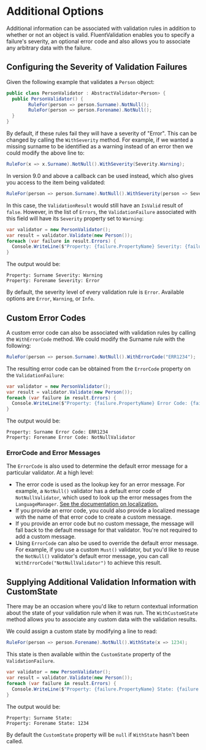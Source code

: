 # Additional Options

Additional information can be associated with validation rules in addition to whether or not an object is valid. FluentValidation enables you to specify a failure's severity, an optional error code and also allows you to associate any arbitrary data with the failure.

## Configuring the Severity of Validation Failures

Given the following example that validates a `Person` object:

```csharp
public class PersonValidator : AbstractValidator<Person> {
  public PersonValidator() {
        RuleFor(person => person.Surname).NotNull();
        RuleFor(person => person.Forename).NotNull();
  }
}
```

By default, if these rules fail they will have a severity of "Error". This can be changed by calling the `WithSeverity` method. For example, if we wanted a missing surname to be identified as a warning instead of an error then we could modify the above line to:

```csharp
RuleFor(x => x.Surname).NotNull().WithSeverity(Severity.Warning);
```

In version 9.0 and above a callback can be used instead, which also gives you access to the item being validated:

```csharp
RuleFor(person => person.Surname).NotNull().WithSeverity(person => Severity.Warning);
```

In this case, the `ValidationResult` would still have an `IsValid` result of `false`. However, in the list of `Errors`, the `ValidationFailure` associated with this field will have its `Severity` property set to `Warning`:

```csharp
var validator = new PersonValidator();
var result = validator.Validate(new Person());
foreach (var failure in result.Errors) {
  Console.WriteLine($"Property: {failure.PropertyName} Severity: {failure.Severity}");
}
```

The output would be:

```
Property: Surname Severity: Warning
Property: Forename Severity: Error
```

By default, the severity level of every validation rule is `Error`. Available options are `Error`, `Warning`, or `Info`.

## Custom Error Codes

A custom error code can also be associated with validation rules by calling the `WithErrorCode` method. We could modify the Surname rule with the following:

```csharp
RuleFor(person => person.Surname).NotNull().WithErrorCode("ERR1234");
```

The resulting error code can be obtained from the `ErrorCode` property on the `ValidationFailure`:

```csharp
var validator = new PersonValidator();
var result = validator.Validate(new Person());
foreach (var failure in result.Errors) {
  Console.WriteLine($"Property: {failure.PropertyName} Error Code: {failure.ErrorCode}");
}
```

The output would be:

```
Property: Surname Error Code: ERR1234
Property: Forename Error Code: NotNullValidator
```

### ErrorCode and Error Messages

The `ErrorCode` is also used to determine the default error message for a particular validator. At a high level:

* The error code is used as the lookup key for an error message. For example, a `NotNull()` validator has a default error code of `NotNullValidator`, which used to look up the error messages from the `LanguageManager`. [See the documentation on localization.](localization)
* If you provide an error code, you could also provide a localized message with the name of that error code to create a custom message.
* If you provide an error code but no custom message, the message will fall back to the default message for that validator. You're not required to add a custom message.
* Using `ErrorCode` can also be used to override the default error message. For example, if you use a custom `Must()` validator, but you'd like to reuse the `NotNull()` validator's default error message, you can call `WithErrorCode("NotNullValidator")` to achieve this result.

## Supplying Additional Validation Information with CustomState

There may be an occasion where you'd like to return contextual information about the state of your validation rule when it was run. The `WithCustomState` method allows you to associate any custom data with the validation results.

We could assign a custom state by modifying a line to read:

```csharp
RuleFor(person => person.Forename).NotNull().WithState(x => 1234);
```

This state is then available within the `CustomState` property of the `ValidationFailure`.

```csharp
var validator = new PersonValidator();
var result = validator.Validate(new Person());
foreach (var failure in result.Errors) {
  Console.WriteLine($"Property: {failure.PropertyName} State: {failure.CustomState}");
}
```

The output would be:

```
Property: Surname State:
Property: Forename State: 1234
```

By default the `CustomState` property will be `null` if `WithState` hasn't been called.
